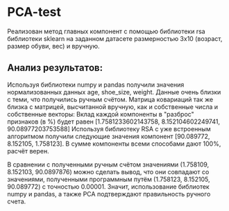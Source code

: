 # PCA-test
Реализован метод главных компонент с помощью библиотеки rsa библиотеки sklearn на заданном датасете размерностью 3х10 (возраст, размер обуви, вес) и вручную.

## Анализ результатов:
Используя библиотеки numpy и pandas получили значения нормализованных данных age, shoe_size,	weight. Данные очень близки с теми, что получились ручным счётом. 
Матрица ковариаций так же близка с матрицей, высчитанной вручную, как и собственные числа и собственные векторы:
Вклад каждой компоненты в "разброс" признаков (в %) будет равен [1.7581233602143758, 8.152104602249741, 90.08977203753588]
Используя библиотеку RSA с уже встроенным алгоритмом получили следующие значения компонент [90.089772, 8.152105, 1.758123].
В сумме компоненты всеми способами дают 100%, расчёт верен.

В сравнении с полученными ручным счётом значениями (1.758109, 8.152103, 90.0897876) можно сделать вывод, что они совпадают со значениями, полученными программным путём (1.758123, 8.152105, 90.089772) с точностью 0.00001. Значит, использование библиотек numpy и pandas, а также PCA подтверждают правильность ручного счета.
